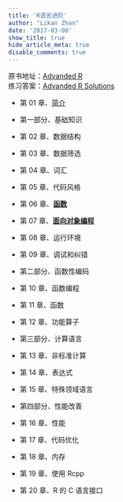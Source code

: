 ```yaml
---
title: 'R语言进阶'
author: "Likan Zhan"
date: '2017-03-08'
show_title: true
hide_article_meta: true
disable_comments: true
---
```


原书地址：[Advanded R](http://adv-r.had.co.nz)
<br>
练习答案：[Advanded R Solutions](https://bookdown.org/Tazinho/Advanced-R-Solutions/)

 - 第 01 章、[简介](/cn/read/advanced_r/ch-01/)

- 第一部分、基础知识

 - 第 02 章、数据结构
 - 第 03 章、数据筛选
 - 第 04 章、词汇
 - 第 05 章、代码风格
 - 第 06 章、[**函数**](/cn/read/advanced-r/ch-06/)
 - 第 07 章、[**面向对象编程**](/cn/read/advanced-r/ch-07/)
 - 第 08 章、运行环境
 - 第 09 章、调试和纠错

- 第二部分、函数性编码

 - 第 10 章、函数编程
 - 第 11 章、函数
 - 第 12 章、功能算子

- 第三部分、计算语言

 - 第 13 章、非标准计算
 - 第 14 章、表达式
 - 第 15 章、特殊领域语言

- 第四部分、性能改善

 - 第 16 章、性能
 - 第 17 章、代码优化
 - 第 18 章、内存
 - 第 19 章、使用 Rcpp
 - 第 20 章、R 的 C 语言接口
